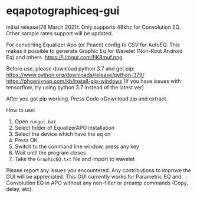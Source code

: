 # eqapotographiceq-gui
Initial release(28 March 2021): Only supports 48khz for Convolution EQ. Other sample rates support will be updated.

For converting Equalizer Apo (or Peace) config to CSV for AutoEQ. This makes it possible to generate Graphic Eq for Wavelet (Non-Root Android Eq) and others.
https://i.imgur.com/fjK8muf.png

Before use, please download python 3.7 and get pip:
https://www.python.org/downloads/release/python-379/
https://phoenixnap.com/kb/install-pip-windows
(If you have issues with tensorflow, try using python 3.7 instead of the latest ver)

After you got pip working, Press Code->Download zip and extract.

How to use:
1. Open `rungui.bat`
2. Select folder of EqualizerAPO installation
3. Select the device which have the eq on
4. Press OK
5. Switch to the command line window, press any key
6. Wait until the program closes
7. Take the `GraphicEQ.txt` file and import to wavelet

Please report any issues you encountered. Any contributions to improve the GUI will be appreciated. 
This GUI currently works for Parametric EQ and Convolution EQ in APO without any non-filter or preamp commands (Copy, delay, etc).
